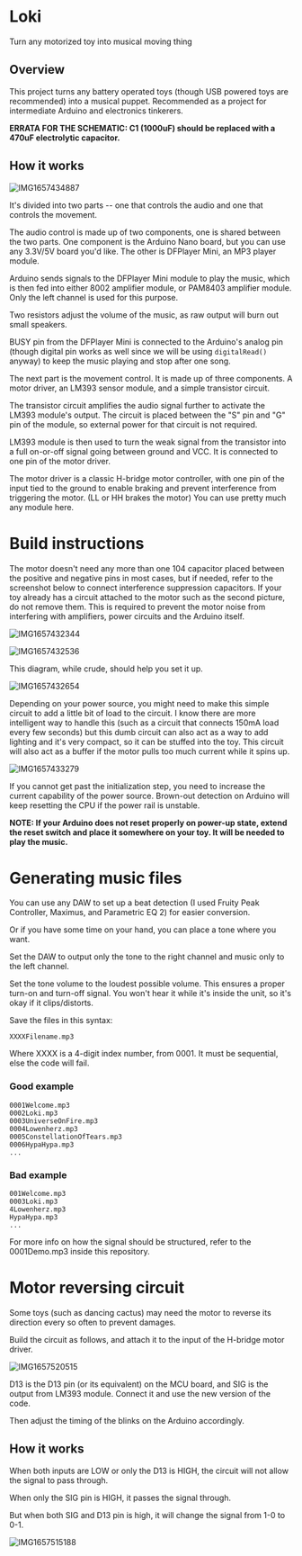 # Loki
Turn any motorized toy into musical moving thing

## Overview
This project turns any battery operated toys (though USB powered toys are recommended) into a musical puppet. Recommended as a project for intermediate Arduino and electronics tinkerers.

**ERRATA FOR THE SCHEMATIC: C1 (1000uF) should be replaced with a 470uF electrolytic capacitor.**

## How it works
![IMG1657434887](https://user-images.githubusercontent.com/11834016/178134115-42bc4238-87ee-466f-a4fe-d91a786a03e4.png)

It's divided into two parts -- one that controls the audio and one that controls the movement.

The audio control is made up of two components, one is shared between the two parts. One component is the Arduino Nano board, but you can use any 3.3V/5V board you'd like. The other is DFPlayer Mini, an MP3 player module.

Arduino sends signals to the DFPlayer Mini module to play the music, which is then fed into either 8002 amplifier module, or PAM8403 amplifier module. Only the left channel is used for this purpose.

Two resistors adjust the volume of the music, as raw output will burn out small speakers.

BUSY pin from the DFPlayer Mini is connected to the Arduino's analog pin (though digital pin works as well since we will be using `digitalRead()` anyway) to keep the music playing and stop after one song.

The next part is the movement control. It is made up of three components. A motor driver, an LM393 sensor module, and a simple transistor circuit.

The transistor circuit amplifies the audio signal further to activate the LM393 module's output. The circuit is placed between the "S" pin and "G" pin of the module, so external power for that circuit is not required.

LM393 module is then used to turn the weak signal from the transistor into a full on-or-off signal going between ground and VCC. It is connected to one pin of the motor driver.

The motor driver is a classic H-bridge motor controller, with one pin of the input tied to the ground to enable braking and prevent interference from triggering the motor. (LL or HH brakes the motor) You can use pretty much any module here.

# Build instructions

The motor doesn't need any more than one 104 capacitor placed between the positive and negative pins in most cases, but if needed, refer to the screenshot below to connect interference suppression capacitors. If your toy already has a circuit attached to the motor such as the second picture, do not remove them. This is required to prevent the motor noise from interfering with amplifiers, power circuits and the Arduino itself.

![IMG1657432344](https://user-images.githubusercontent.com/11834016/178133110-47a58dfc-38bf-42aa-9c00-d1ff843b90f8.png)

![IMG1657432536](https://user-images.githubusercontent.com/11834016/178133189-7fb017cd-a53e-421e-bac7-bc10b3c16d89.png)

This diagram, while crude, should help you set it up.

![IMG1657432654](https://user-images.githubusercontent.com/11834016/178202643-3cc788c1-09ec-45d3-9fe9-f1d576d7166a.png)

Depending on your power source, you might need to make this simple circuit to add a little bit of load to the circuit. I know there are more intelligent way to handle this (such as a circuit that connects 150mA load every few seconds) but this dumb circuit can also act as a way to add lighting and it's very compact, so it can be stuffed into the toy. This circuit will also act as a buffer if the motor pulls too much current while it spins up.

![IMG1657433279](https://user-images.githubusercontent.com/11834016/178133483-023f9771-fa96-4a59-8bd8-634060db2aea.png)

If you cannot get past the initialization step, you need to increase the current capability of the power source. Brown-out detection on Arduino will keep resetting the CPU if the power rail is unstable.

**NOTE: If your Arduino does not reset properly on power-up state, extend the reset switch and place it somewhere on your toy. It will be needed to play the music.**

# Generating music files

You can use any DAW to set up a beat detection (I used Fruity Peak Controller, Maximus, and Parametric EQ 2) for easier conversion.

Or if you have some time on your hand, you can place a tone where you want.

Set the DAW to output only the tone to the right channel and music only to the left channel.

Set the tone volume to the loudest possible volume. This ensures a proper turn-on and turn-off signal. You won't hear it while it's inside the unit, so it's okay if it clips/distorts.

Save the files in this syntax:
```
XXXXFilename.mp3
```
Where XXXX is a 4-digit index number, from 0001. It must be sequential, else the code will fail.

### Good example
```
0001Welcome.mp3
0002Loki.mp3
0003UniverseOnFire.mp3
0004Lowenherz.mp3
0005ConstellationOfTears.mp3
0006HypaHypa.mp3
...
```
### Bad example
```
001Welcome.mp3
0003Loki.mp3
4Lowenherz.mp3
HypaHypa.mp3
...
```

For more info on how the signal should be structured, refer to the 0001Demo.mp3 inside this repository.

# Motor reversing circuit
Some toys (such as dancing cactus) may need the motor to reverse its direction every so often to prevent damages.

Build the circuit as follows, and attach it to the input of the H-bridge motor driver.

![IMG1657520515](https://user-images.githubusercontent.com/11834016/178201157-39ab81a8-5b2a-4cf6-b999-2ce706ecf5dc.png)

D13 is the D13 pin (or its equivalent) on the MCU board, and SIG is the output from LM393 module. Connect it and use the new version of the code.

Then adjust the timing of the blinks on the Arduino accordingly.

## How it works

When both inputs are LOW or only the D13 is HIGH, the circuit will not allow the signal to pass through.

When only the SIG pin is HIGH, it passes the signal through.

But when both SIG and D13 pin is high, it will change the signal from 1-0 to 0-1.

![IMG1657515188](https://user-images.githubusercontent.com/11834016/178490419-64f1d649-e6bf-4ade-9df2-eb4bcfaf3451.png)
